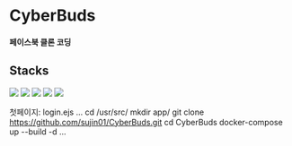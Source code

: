 # CyberBuds

#### 페이스북 클론 코딩

## Stacks
<img src="https://img.shields.io/badge/node.js-339933?style=for-the-badge&logo=Node.js&logoColor=white"> <img src="https://img.shields.io/badge/express-000000?style=for-the-badge&logo=express&logoColor=white"> <img src="https://img.shields.io/badge/mongoDB-47A248?style=for-the-badge&logo=MongoDB&logoColor=white"> <img src="https://img.shields.io/badge/socket.io-010101?style=for-the-badge&logo=socket.io&logoColor=white">
<img src="https://img.shields.io/badge/EJS-000000?style=for-the-badge&logo=ejs&logoColor=white">

첫페이지: login.ejs
...
  cd /usr/src/
  mkdir app/
  git clone https://github.com/sujin01/CyberBuds.git
  cd CyberBuds
  docker-compose up --build -d
...
